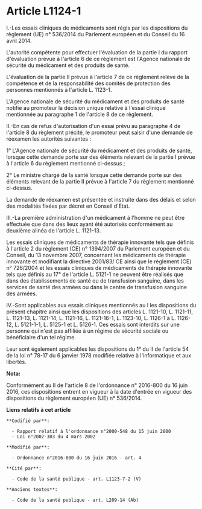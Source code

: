 # Article L1124-1

I.-Les essais cliniques de médicaments sont régis par les dispositions du règlement (UE) n° 536/2014 du Parlement européen et
du Conseil du 16 avril 2014. 

L'autorité compétente pour effectuer l'évaluation de la partie I du rapport d'évaluation prévue à l'article 6 de ce règlement
est l'Agence nationale de sécurité du médicament et des produits de santé. 

L'évaluation de la partie II prévue à l'article 7 de ce règlement relève de la compétence et de la responsabilité des comités
de protection des personnes mentionnés à l'article L. 1123-1. 

L'Agence nationale de sécurité du médicament et des produits de santé notifie au promoteur la décision unique relative à
l'essai clinique mentionnée au paragraphe 1 de l'article 8 de ce règlement. 

II.-En cas de refus d'autorisation d'un essai prévu au paragraphe 4 de l'article 8 du règlement précité, le promoteur peut
saisir d'une demande de réexamen les autorités suivantes : 

1° L'Agence nationale de sécurité du médicament et des produits de santé, lorsque cette demande porte sur des éléments
relevant de la partie I prévue à l'article 6 du règlement mentionné ci-dessus ; 

2° Le ministre chargé de la santé lorsque cette demande porte sur des éléments relevant de la partie II prévue à l'article 7
du règlement mentionné ci-dessus. 

La demande de réexamen est présentée et instruite dans des délais et selon des modalités fixées par décret en Conseil
d'Etat. 

III.-La première administration d'un médicament à l'homme ne peut être effectuée que dans des lieux ayant été autorisés
conformément au deuxième alinéa de l'article L. 1121-13. 

Les essais cliniques de médicaments de thérapie innovante tels que définis à l'article 2 du règlement (CE) n° 1394/2007 du
Parlement européen et du Conseil, du 13 novembre 2007, concernant les médicaments de thérapie innovante et modifiant la
directive 2001/83/ CE ainsi que le règlement (CE) n° 726/2004 et les essais cliniques de médicaments de thérapie innovante
tels que définis au 17° de l'article L. 5121-1 ne peuvent être réalisés que dans des établissements de santé ou de
transfusion sanguine, dans les services de santé des armées ou dans le centre de transfusion sanguine des armées. 

IV.-Sont applicables aux essais cliniques mentionnés au I les dispositions du présent chapitre ainsi que les dispositions des
articles L. 1121-10, L. 1121-11, L. 1121-13, L. 1121-14, L. 1121-16, L. 1121-16-1, L. 1123-10, L. 1126-1 à L. 1126-12, L.
5121-1-1, L. 5125-1 et L. 5126-1. Ces essais sont interdits sur une personne qui n'est pas affiliée à un régime de sécurité
sociale ou bénéficiaire d'un tel régime. 

Leur sont également applicables les dispositions du 1° du II de l'article 54 de la loi n° 78-17 du 6 janvier 1978 modifiée
relative à l'informatique et aux libertés.

**Nota:**

Conformément au II de l'article 8 de l'ordonnance n° 2016-800 du 16 juin 2016, ces dispositions entrent en vigueur à la date
d'entrée en vigueur des dispositions du règlement européen (UE) n° 536/2014.

**Liens relatifs à cet article**

	**Codifié par**:

	  - Rapport relatif à l'ordonnance n°2000-548 du 15 juin 2000
	  - Loi n°2002-303 du 4 mars 2002

	**Modifié par**:

	  - Ordonnance n°2016-800 du 16 juin 2016 - art. 4

	**Cité par**:

	  - Code de la santé publique - art. L1123-7-2 (V)

	**Anciens textes**:

	  - Code de la santé publique - art. L209-14 (Ab)
